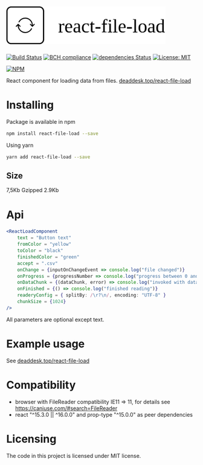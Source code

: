 # <img height="100" alt="react-file-load" src="https://raw.githubusercontent.com/undernotic/react-file-load/master/example/src/logo.png">

[![Build Status](https://travis-ci.org/UnderNotic/react-file-load.svg?branch=master)](https://travis-ci.org/UnderNotic/react-file-load)
[![BCH compliance](https://bettercodehub.com/edge/badge/UnderNotic/react-file-load?branch=master)](https://bettercodehub.com/)
[![dependencies Status](https://david-dm.org/undernotic/react-file-load/status.svg)](https://david-dm.org/undernotic/react-file-load)
[![License: MIT](https://img.shields.io/badge/License-MIT-yellow.svg)](https://opensource.org/licenses/MIT)

[![NPM](https://nodei.co/npm/react-file-load.png)](https://nodei.co/npm/react-file-load/)

React component for loading data from files. [deaddesk.top/react-file-load](https://deaddesk.top/react-file-load)

# Installing

Package is available in npm

```bash
npm install react-file-load --save
```

Using yarn

```bash
yarn add react-file-load --save
```

## Size
7,5Kb Gzipped 2.9Kb

# Api
```jsx
<ReactLoadComponent 
    text = "Button text"
    fromColor = "yellow"
    toColor = "black"
    finishedColor = "green"
    accept = ".csv"
    onChange = {inputOnChangeEvent => console.log("file changed")}
    onProgress = {progressNumber => console.log("progress between 0 and 100")}
    onDataChunk = {(dataChunk, error) => console.log("invoked with data chunk")}
    onFinished = {() => console.log("finished reading")}
    readeryConfig = { splitBy: /\r?\n/, encoding: "UTF-8" }
    chunkSize = {1024}
/>
```

All parameters are optional except text.

# Example usage
See [deaddesk.top/react-file-load](https://deaddesk.top/react-file-load) 

# Compatibility
* browser with FileReader compatibility IE11 => 11, for details see https://caniuse.com/#search=FileReader
* react "^15.3.0 || ^16.0.0" and prop-type "^15.0.0" as peer dependencies

# Licensing
The code in this project is licensed under MIT license.